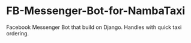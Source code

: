 # FB-Messenger-Bot-for-NambaTaxi
Facebook Messenger Bot that build on Django. Handles with quick taxi ordering.
